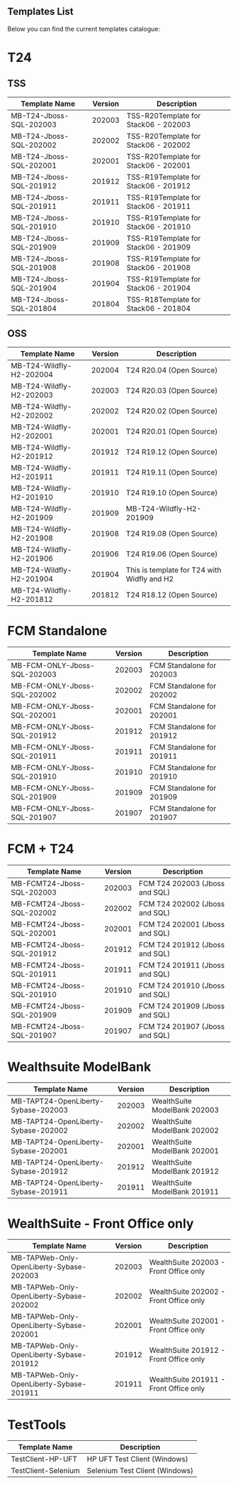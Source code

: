 
## Templates List ##


Below you can find the current templates catalogue: 

# T24   #
## TSS ##
| Template   Name         | Version | Description                          |
|-------------------------|---------|--------------------------------------|
| MB-T24-Jboss-SQL-202003 | 202003  | TSS-R20Template for Stack06 - 202003 |
| MB-T24-Jboss-SQL-202002 | 202002  | TSS-R20Template for Stack06 - 202002 |
| MB-T24-Jboss-SQL-202001 | 202001  | TSS-R20Template for Stack06 - 202001 |
| MB-T24-Jboss-SQL-201912 | 201912  | TSS-R19Template for Stack06 - 201912 |
| MB-T24-Jboss-SQL-201911 | 201911  | TSS-R19Template for Stack06 - 201911 |
| MB-T24-Jboss-SQL-201910 | 201910  | TSS-R19Template for Stack06 - 201910 |
| MB-T24-Jboss-SQL-201909 | 201909  | TSS-R19Template for Stack06 - 201909 |
| MB-T24-Jboss-SQL-201908 | 201908  | TSS-R19Template for Stack06 - 201908 |
| MB-T24-Jboss-SQL-201904 | 201904  | TSS-R19Template for Stack06 - 201904 |
| MB-T24-Jboss-SQL-201804 | 201804  | TSS-R18Template for Stack06 - 201804 |

## OSS ##
| Template   Name          | Version | Description                                 |
|--------------------------|---------|---------------------------------------------|
| MB-T24-Wildfly-H2-202004 | 202004  | T24 R20.04 (Open Source)                    |
| MB-T24-Wildfly-H2-202003 | 202003  | T24 R20.03 (Open Source)                    |
| MB-T24-Wildfly-H2-202002 | 202002  | T24 R20.02 (Open Source)                    |
| MB-T24-Wildfly-H2-202001 | 202001  | T24 R20.01 (Open Source)                    |
| MB-T24-Wildfly-H2-201912 | 201912  | T24 R19.12 (Open Source)                    |
| MB-T24-Wildfly-H2-201911 | 201911  | T24 R19.11 (Open Source)                    |
| MB-T24-Wildfly-H2-201910 | 201910  | T24 R19.10 (Open Source)                    |
| MB-T24-Wildfly-H2-201909 | 201909  | MB-T24-Wildfly-H2-201909                    |
| MB-T24-Wildfly-H2-201908 | 201908  | T24 R19.08 (Open Source)                    |
| MB-T24-Wildfly-H2-201906 | 201906  | T24 R19.06 (Open Source)                    |
| MB-T24-Wildfly-H2-201904 | 201904  | This is template for T24 with Widfly and H2 |
| MB-T24-Wildfly-H2-201812 | 201812  | T24 R18.12 (Open Source)                    |

 
# FCM Standalone #
| Template   Name              | Version | Description                    |
|------------------------------|---------|--------------------------------|
| MB-FCM-ONLY-Jboss-SQL-202003 | 202003  | FCM Standalone for 202003      |
| MB-FCM-ONLY-Jboss-SQL-202002 | 202002  | FCM Standalone for 202002      |
| MB-FCM-ONLY-Jboss-SQL-202001 | 202001  | FCM Standalone for 202001      |
| MB-FCM-ONLY-Jboss-SQL-201912 | 201912  | FCM Standalone for 201912      |
| MB-FCM-ONLY-Jboss-SQL-201911 | 201911  | FCM Standalone for 201911      |
| MB-FCM-ONLY-Jboss-SQL-201910 | 201910  | FCM Standalone for 201910      |
| MB-FCM-ONLY-Jboss-SQL-201909 | 201909  | FCM Standalone for 201909      |
| MB-FCM-ONLY-Jboss-SQL-201907 | 201907  | FCM Standalone for 201907      |

# FCM + T24 #
| Template   Name            | Version | Description                    |
|----------------------------|---------|--------------------------------|
| MB-FCMT24-Jboss-SQL-202003 | 202003  | FCM T24 202003 (Jboss and SQL) |
| MB-FCMT24-Jboss-SQL-202002 | 202002  | FCM T24 202002 (Jboss and SQL) |
| MB-FCMT24-Jboss-SQL-202001 | 202001  | FCM T24 202001 (Jboss and SQL) |
| MB-FCMT24-Jboss-SQL-201912 | 201912  | FCM T24 201912 (Jboss and SQL) |
| MB-FCMT24-Jboss-SQL-201911 | 201911  | FCM T24 201911 (Jboss and SQL) |
| MB-FCMT24-Jboss-SQL-201910 | 201910  | FCM T24 201910 (Jboss and SQL) |
| MB-FCMT24-Jboss-SQL-201909 | 201909  | FCM T24 201909  (Jboss and SQL) |
| MB-FCMT24-Jboss-SQL-201907 | 201907  | FCM T24 201907 (Jboss and SQL) |	


# Wealthsuite ModelBank
| Template   Name                     | Version | Description                  |
|-------------------------------------|---------|------------------------------|
| MB-TAPT24-OpenLiberty-Sybase-202003 | 202003  | WealthSuite ModelBank 202003 |
| MB-TAPT24-OpenLiberty-Sybase-202002 | 202002  | WealthSuite ModelBank 202002 |
| MB-TAPT24-OpenLiberty-Sybase-202001 | 202001  | WealthSuite ModelBank 202001 |
| MB-TAPT24-OpenLiberty-Sybase-201912 | 201912  | WealthSuite ModelBank 201912 |
| MB-TAPT24-OpenLiberty-Sybase-201911 | 201911  | WealthSuite ModelBank 201911 |

# WealthSuite - Front Office only
| Template   Name                          | Version | Description                                        |
|------------------------------------------|---------|----------------------------------------------------|
| MB-TAPWeb-Only-OpenLiberty-Sybase-202003 | 202003  | WealthSuite 202003 - Front Office only |
| MB-TAPWeb-Only-OpenLiberty-Sybase-202002 | 202002  | WealthSuite 202002 - Front Office only |
| MB-TAPWeb-Only-OpenLiberty-Sybase-202001 | 202001  | WealthSuite 202001 - Front Office only |
| MB-TAPWeb-Only-OpenLiberty-Sybase-201912 | 201912  | WealthSuite 201912 - Front Office only |
| MB-TAPWeb-Only-OpenLiberty-Sybase-201911 | 201911  | WealthSuite 201911 - Front Office only |

# TestTools #
| Template   Name 	| Description 	|
|-	|-	|
| TestClient-HP-UFT 	| HP UFT Test Client (Windows) 	|
| TestClient-Selenium 	| Selenium Test Client (Windows) 	|

